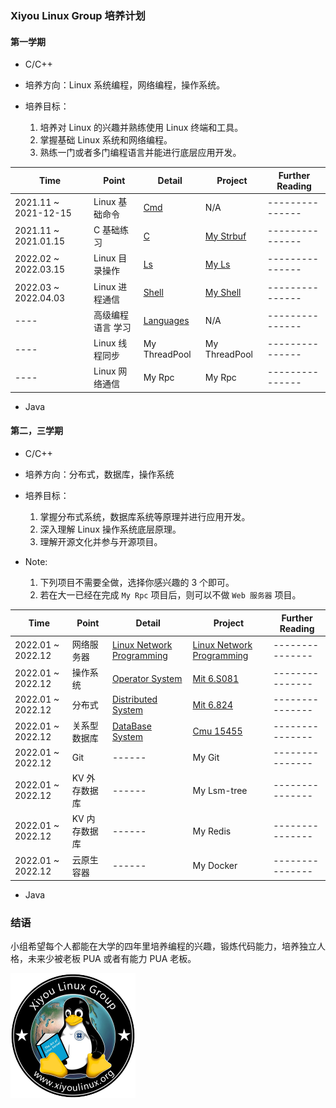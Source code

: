 ### Xiyou Linux Group 培养计划

#### 第一学期

* C/C++

* 培养方向：Linux 系统编程，网络编程，操作系统。
* 培养目标：
  1. 培养对 Linux 的兴趣并熟练使用 Linux 终端和工具。
  2. 掌握基础 Linux 系统和网络编程。
  3. 熟练一门或者多门编程语言并能进行底层应用开发。

| Time                 | Point             | Detail                           | Project                        | Further Reading |
| -------------------- | ----------------- | -------------------------------- | ------------------------------ | --------------- |
| 2021.11 ~ 2021-12-15 | Linux 基础命令    | [Cmd](cmd.md)                    | N/A                            | --------------- |
| 2021.11 ~ 2021.01.15 | C     基础练习    | [C](C.md)                        | [My Strbuf](old-Plan/Plan2.md) | --------------- |
| 2022.02 ~ 2022.03.15 | Linux 目录操作    | [Ls](old-Plan/Plan3.md)          | [My Ls](project/ls.md)         | --------------- |
| 2022.03 ~ 2022.04.03 | Linux 进程通信    | [Shell](old-Plan/Plan4-other.md) | [My Shell](project/shell.md)   | --------------- |
| ----                 | 高级编程语言 学习 | [Languages](Languages.md)        | N/A                            | --------------- |
| ----                 | Linux 线程同步    | My ThreadPool                    | My ThreadPool                  | --------------- |
| ----                 | Linux 网络通信    | My Rpc                           | My Rpc                         | --------------- |


* Java

#### 第二，三学期

* C/C++

* 培养方向：分布式，数据库，操作系统
* 培养目标：
  1. 掌握分布式系统，数据库系统等原理并进行应用开发。
  2. 深入理解 Linux 操作系统底层原理。
  3. 理解开源文化并参与开源项目。

* Note:
  1. 下列项目不需要全做，选择你感兴趣的 3 个即可。
  2. 若在大一已经在完成 `My Rpc` 项目后，则可以不做 `Web 服务器` 项目。

| Time              | Point         | Detail                                                  | Project                                                                                               | Further Reading |
| ----------------- | ------------- | ------------------------------------------------------- | ----------------------------------------------------------------------------------------------------- | --------------- |
| 2022.01 ~ 2022.12 | 网络服务器    | [Linux Network Programming](LinuxNetworkProgramming.md) | [Linux Network Programming](LinuxNetworkProgramming.md#%E8%87%AA%E6%88%91%E6%A3%80%E9%AA%8C-homework) | --------------- |
| 2022.01 ~ 2022.12 | 操作系统      | [Operator System](OS.md)                                | [Mit 6.S081](https://pdos.csail.mit.edu/6.S081)                                                       | --------------- |
| 2022.01 ~ 2022.12 | 分布式        | [Distributed System](DistributedSystems.md)             | [Mit 6.824](https://pdos.csail.mit.edu/6.824/)                                                        | --------------- |
| 2022.01 ~ 2022.12 | 关系型数据库  | [DataBase System](DB.md)                                | [Cmu 15455](15445.courses.cs.cmu.edu)                                                                 | --------------- |
| 2022.01 ~ 2022.12 | Git           | ------                                                  | My Git                                                                                                | --------------- |
| 2022.01 ~ 2022.12 | KV 外存数据库 | ------                                                  | My Lsm-tree                                                                                           | --------------- |
| 2022.01 ~ 2022.12 | KV 内存数据库 | ------                                                  | My Redis                                                                                              | --------------- |
| 2022.01 ~ 2022.12 | 云原生 容器   | ------                                                  | My Docker                                                                                             | --------------- |

* Java

<!--  Then? What's next? -->

### 结语

小组希望每个人都能在大学的四年里培养编程的兴趣，锻炼代码能力，培养独立人格，未来少被老板 PUA 或者有能力 PUA 老板。

![一只来自西安邮电大学的小企鹅](resource/xiyoulinux.png)